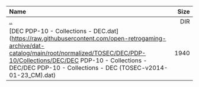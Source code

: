 |Name|Size|
|:---|---:|
|[..](../index.html)|DIR|
|[DEC PDP-10 - Collections - DEC.dat](https://raw.githubusercontent.com/open-retrogaming-archive/dat-catalog/main/root/normalized/TOSEC/DEC/PDP-10/Collections/DEC/DEC PDP-10 - Collections - DEC/DEC PDP-10 - Collections - DEC (TOSEC-v2014-01-23_CM).dat)|1940|
